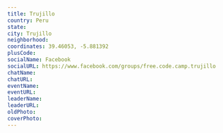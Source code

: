 ```yaml
---
title: Trujillo
country: Peru
state: 
city: Trujillo
neighborhood: 
coordinates: 39.46053, -5.881392
plusCode:
socialName: Facebook
socialURL: https://www.facebook.com/groups/free.code.camp.trujillo
chatName:
chatURL:
eventName:
eventURL:
leaderName:
leaderURL:
oldPhoto: 
coverPhoto:
---
```

